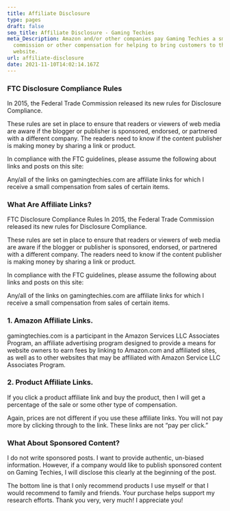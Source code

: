 ```yaml
---
title: Affiliate Disclosure
type: pages
draft: false
seo_title: Affiliate Disclosure - Gaming Techies
meta_Description: Amazon and/or other companies pay Gaming Techies a small
  commission or other compensation for helping to bring customers to their
  website.
url: affiliate-disclosure
date: 2021-11-10T14:02:14.167Z
---
```

### FTC Disclosure Compliance Rules

In 2015, the Federal Trade Commission released its new rules for Disclosure Compliance.

These rules are set in place to ensure that readers or viewers of web media are aware if the blogger or publisher is sponsored, endorsed, or partnered with a different company. The readers need to know if the content publisher is making money by sharing a link or product.

In compliance with the FTC guidelines, please assume the following about links and posts on this site:

Any/all of the links on gamingtechies.com are affiliate links for which I receive a small compensation from sales of certain items.

### What Are Affiliate Links?

FTC Disclosure Compliance Rules In 2015, the Federal Trade Commission released its new rules for Disclosure Compliance.

These rules are set in place to ensure that readers or viewers of web media are aware if the blogger or publisher is sponsored, endorsed, or partnered with a different company. The readers need to know if the content publisher is making money by sharing a link or product.

In compliance with the FTC guidelines, please assume the following about links and posts on this site:

Any/all of the links on gamingtechies.com are affiliate links for which I receive a small compensation from sales of certain items.

### 1. Amazon Affiliate Links.

gamingtechies.com is a participant in the Amazon Services LLC Associates Program, an affiliate advertising program designed to provide a means for website owners to earn fees by linking to Amazon.com and affiliated sites, as well as to other websites that may be affiliated with Amazon Service LLC Associates Program.

### 2. Product Affiliate Links.

If you click a product affiliate link and buy the product, then I will get a percentage of the sale or some other type of compensation.

Again, prices are not different if you use these affiliate links. You will not pay more by clicking through to the link. These links are not “pay per click.”

### What About Sponsored Content?

I do not write sponsored posts. I want to provide authentic, un-biased information. However, if a company would like to publish sponsored content on Gaming Techies, I will disclose this clearly at the beginning of the post.

The bottom line is that I only recommend products I use myself or that I would recommend to family and friends. Your purchase helps support my research efforts. Thank you very, very much! I appreciate you!